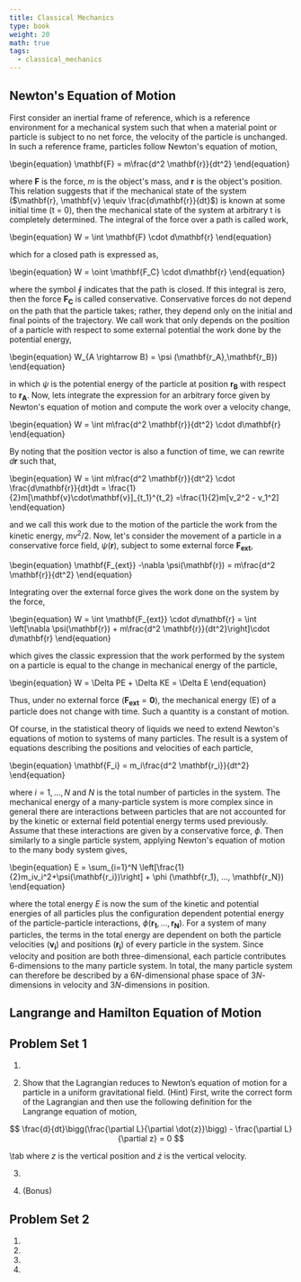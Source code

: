 ```yaml
---
title: Classical Mechanics
type: book
weight: 20
math: true
tags:
  - classical_mechanics
---
```


<!--more-->

## Newton's Equation of Motion

First consider an inertial frame of reference, which is a reference environment for a mechanical system such that when a material point or particle is subject to no net force, the velocity of the particle is unchanged. In such a reference frame, particles follow Newton's equation of motion,

\begin{equation}
    \mathbf{F} = m\frac{d^2 \mathbf{r}}{dt^2}
\end{equation}

where $\mathbf{F}$ is the force, $m$ is the object's mass, and $\mathbf{r}$ is the object's position. This relation suggests that if the mechanical state of the system ($\mathbf{r}, \mathbf{v} \equiv \frac{d\mathbf{r}}{dt}$) is known at some initial time (t = 0), then the mechanical state of the system at arbitrary t is completely determined. The integral of the force over a path is called work, 

\begin{equation}
    W = \int \mathbf{F} \cdot d\mathbf{r}
\end{equation}

which for a closed path is expressed as,

\begin{equation}
    W = \oint \mathbf{F_C} \cdot d\mathbf{r}
\end{equation}

where the symbol $\oint$ indicates that the path is closed. If this integral is zero, then the force $\mathbf{F_C}$ is called conservative. Conservative forces do not depend on the path that the particle takes; rather, they depend only on the initial and final points of the trajectory. We call work that only depends on the position of a particle with respect to some external potential the work done by the potential energy,

\begin{equation}
    W_{A \rightarrow B} = \psi (\mathbf{r_A},\mathbf{r_B}) 
\end{equation}

in which $\psi$ is the potential energy of the particle at position $\mathbf{r_B}$ with respect to $\mathbf{r_A}$. Now, lets integrate the expression for an arbitrary force given by Newton's equation of motion and compute the work over a velocity change,

\begin{equation}
    W = \int m\frac{d^2 \mathbf{r}}{dt^2} \cdot d\mathbf{r}
\end{equation}

By noting that the position vector is also a function of time, we can rewrite $d\mathbf{r}$ such that,

\begin{equation}
    W = \int m\frac{d^2 \mathbf{r}}{dt^2} \cdot \frac{d\mathbf{r}}{dt}dt = \frac{1}{2}m[\mathbf{v}\cdot\mathbf{v}]_{t_1}^{t_2} =\frac{1}{2}m[v_2^2 - v_1^2]
\end{equation}

and we call this work due to the motion of the particle the work from the kinetic energy, $mv^2/2$. Now, let's consider the movement of a particle in a conservative force field, $\psi(\mathbf{r})$, subject to some external force $\mathbf{F_{ext}}$, 

\begin{equation}
    \mathbf{F_{ext}} -\nabla \psi(\mathbf{r}) = m\frac{d^2 \mathbf{r}}{dt^2} 
\end{equation}

Integrating over the external force gives the work done on the system by the force,

\begin{equation}
    W = \int \mathbf{F_{ext}} \cdot d\mathbf{r} = \int \left[\nabla \psi(\mathbf{r}) + m\frac{d^2 \mathbf{r}}{dt^2}\right]\cdot d\mathbf{r}
\end{equation}

which gives the classic expression that the work performed by the system on a particle is equal to the change in mechanical energy of the particle,

\begin{equation}
    W = \Delta PE + \Delta KE = \Delta E
\end{equation}

Thus, under no external force ($\mathbf{F_{ext}} = \mathbf{0}$), the mechanical energy (E) of a particle does not change with time. Such a quantity is a constant of motion.

  Of course, in the statistical theory of liquids we need to extend Newton's equations of motion to systems of many particles. The result is a system of equations describing the positions and velocities of each particle,

\begin{equation}
    \mathbf{F_i} = m_i\frac{d^2 \mathbf{r_i}}{dt^2}
\end{equation}

where $i = 1,...,N$ and $N$ is the total number of particles in the system. The mechanical energy of a many-particle system is more complex since in general there are interactions between particles that are not accounted for by the kinetic or external field potential energy terms used previously. Assume that these interactions are given by a conservative force, $\phi$. Then similarly to a single particle system, applying Newton's equation of motion to the many body system gives,

\begin{equation}
    E = \sum_{i=1}^N \left[\frac{1}{2}m_iv_i^2+\psi(\mathbf{r_i})\right] + \phi (\mathbf{r_1}, ..., \mathbf{r_N})
\end{equation}

where the total energy $E$ is now the sum of the kinetic and potential energies of all particles plus the configuration dependent potential energy of the particle-particle interactions, $\phi (\mathbf{r_1}, ..., \mathbf{r_N})$. For a system of many particles, the terms in the total energy are dependent on both the particle velocities ($\mathbf{v_i}$) and positions ($\mathbf{r_i}$) of every particle in the system. Since velocity and position are both three-dimensional, each particle contributes 6-dimensions to the many particle system. In total, the many particle system can therefore be described by a $6N$-dimensional phase space of $3N$-dimensions in velocity and $3N$-dimensions in position. 

## Langrange and Hamilton Equation of Motion

## Problem Set 1
1. 

2. Show that the Lagrangian reduces to Newton’s equation of motion for a particle in a uniform gravitational field. (Hint) First, write the correct form of the Lagrangian and then use the following definition for the Langrange equation of motion, 

$$
  \frac{d}{dt}\bigg(\frac{\partial L}{\partial \dot{z}}\bigg) - \frac{\partial L}{\partial z} = 0
$$

   \tab where $z$ is the vertical position and $\dot{z}$ is the vertical velocity.

3. 

4. (Bonus) 

## Problem Set 2

1.

2.

3.

4.
